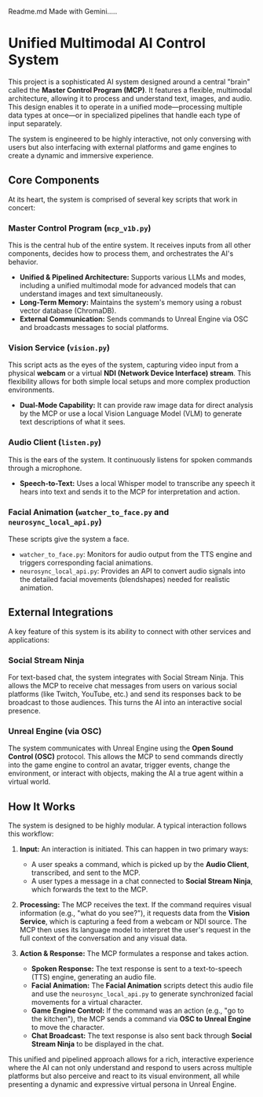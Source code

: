 Readme.md Made with Gemini.....
# Unified Multimodal AI Control System

This project is a sophisticated AI system designed around a central "brain" called the **Master Control Program (MCP)**. It features a flexible, multimodal architecture, allowing it to process and understand text, images, and audio. This design enables it to operate in a unified mode—processing multiple data types at once—or in specialized pipelines that handle each type of input separately.

The system is engineered to be highly interactive, not only conversing with users but also interfacing with external platforms and game engines to create a dynamic and immersive experience.

## Core Components

At its heart, the system is comprised of several key scripts that work in concert:

### Master Control Program (`mcp_v1b.py`)
This is the central hub of the entire system. It receives inputs from all other components, decides how to process them, and orchestrates the AI's behavior.
- **Unified & Pipelined Architecture:** Supports various LLMs and modes, including a unified multimodal mode for advanced models that can understand images and text simultaneously.
- **Long-Term Memory:** Maintains the system's memory using a robust vector database (ChromaDB).
- **External Communication:** Sends commands to Unreal Engine via OSC and broadcasts messages to social platforms.

### Vision Service (`vision.py`)
This script acts as the eyes of the system, capturing video input from a physical **webcam** or a virtual **NDI (Network Device Interface) stream**. This flexibility allows for both simple local setups and more complex production environments.
- **Dual-Mode Capability:** It can provide raw image data for direct analysis by the MCP or use a local Vision Language Model (VLM) to generate text descriptions of what it sees.

### Audio Client (`listen.py`)
This is the ears of the system. It continuously listens for spoken commands through a microphone.
- **Speech-to-Text:** Uses a local Whisper model to transcribe any speech it hears into text and sends it to the MCP for interpretation and action.

### Facial Animation (`watcher_to_face.py` and `neurosync_local_api.py`)
These scripts give the system a face.
- `watcher_to_face.py`: Monitors for audio output from the TTS engine and triggers corresponding facial animations.
- `neurosync_local_api.py`: Provides an API to convert audio signals into the detailed facial movements (blendshapes) needed for realistic animation.

## External Integrations

A key feature of this system is its ability to connect with other services and applications:

### Social Stream Ninja
For text-based chat, the system integrates with Social Stream Ninja. This allows the MCP to receive chat messages from users on various social platforms (like Twitch, YouTube, etc.) and send its responses back to be broadcast to those audiences. This turns the AI into an interactive social presence.

### Unreal Engine (via OSC)
The system communicates with Unreal Engine using the **Open Sound Control (OSC)** protocol. This allows the MCP to send commands directly into the game engine to control an avatar, trigger events, change the environment, or interact with objects, making the AI a true agent within a virtual world.

## How It Works

The system is designed to be highly modular. A typical interaction follows this workflow:

1.  **Input:** An interaction is initiated. This can happen in two primary ways:
    *   A user speaks a command, which is picked up by the **Audio Client**, transcribed, and sent to the MCP.
    *   A user types a message in a chat connected to **Social Stream Ninja**, which forwards the text to the MCP.

2.  **Processing:** The MCP receives the text. If the command requires visual information (e.g., "what do you see?"), it requests data from the **Vision Service**, which is capturing a feed from a webcam or NDI source. The MCP then uses its language model to interpret the user's request in the full context of the conversation and any visual data.

3.  **Action & Response:** The MCP formulates a response and takes action.
    *   **Spoken Response:** The text response is sent to a text-to-speech (TTS) engine, generating an audio file.
    *   **Facial Animation:** The **Facial Animation** scripts detect this audio file and use the `neurosync_local_api.py` to generate synchronized facial movements for a virtual character.
    *   **Game Engine Control:** If the command was an action (e.g., "go to the kitchen"), the MCP sends a command via **OSC to Unreal Engine** to move the character.
    *   **Chat Broadcast:** The text response is also sent back through **Social Stream Ninja** to be displayed in the chat.

This unified and pipelined approach allows for a rich, interactive experience where the AI can not only understand and respond to users across multiple platforms but also perceive and react to its visual environment, all while presenting a dynamic and expressive virtual persona in Unreal Engine.

